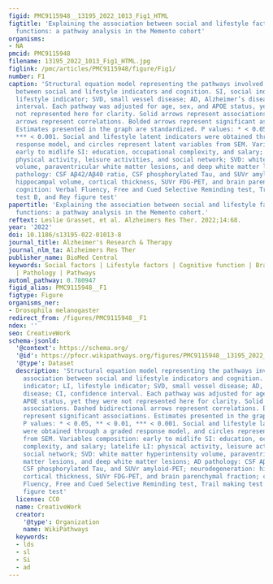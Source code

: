 ```yaml
---
figid: PMC9115948__13195_2022_1013_Fig1_HTML
figtitle: 'Explaining the association between social and lifestyle factors and cognitive
  functions: a pathway analysis in the Memento cohort'
organisms:
- NA
pmcid: PMC9115948
filename: 13195_2022_1013_Fig1_HTML.jpg
figlink: /pmc/articles/PMC9115948/figure/Fig1/
number: F1
caption: 'Structural equation model representing the pathways involved in the association
  between social and lifestyle indicators and cognition. SI, social indicator; LI,
  lifestyle indicator; SVD, small vessel disease; AD, Alzheimer’s disease; CI, confidence
  interval. Each pathway was adjusted for age, sex, and APOE status, yet they were
  not represented here for clarity. Solid arrows represent associations. Dashed bidirectional
  arrows represent correlations. Bolded arrows represent significant associations.
  Estimates presented in the graph are standardized. P values: * < 0.05, ** < 0.01,
  *** < 0.001. Social and lifestyle latent indicators were obtained through a graded
  response model, and circles represent latent variables from SEM. Variables composition:
  early to midlife SI: education, occupational complexity, and salary; latelife LI:
  physical activity, leisure activities, and social network; SVD: white matter hyperintensity
  volume, paraventricular white matter lesions, and deep white matter lesions; AD
  pathology: CSF Aβ42/Aβ40 ratio, CSF phosphorylated Tau, and SUVr amyloid-PET; neurodegeneration:
  hippocampal volume, cortical thickness, SUVr FDG-PET, and brain parenchymal fraction;
  cognition: Verbal Fluency, Free and Cued Selective Reminding test, Trail making
  test B, and Rey figure test'
papertitle: 'Explaining the association between social and lifestyle factors and cognitive
  functions: a pathway analysis in the Memento cohort.'
reftext: Leslie Grasset, et al. Alzheimers Res Ther. 2022;14:68.
year: '2022'
doi: 10.1186/s13195-022-01013-8
journal_title: Alzheimer's Research & Therapy
journal_nlm_ta: Alzheimers Res Ther
publisher_name: BioMed Central
keywords: Social factors | Lifestyle factors | Cognitive function | Brain markers
  | Pathology | Pathways
automl_pathway: 0.780947
figid_alias: PMC9115948__F1
figtype: Figure
organisms_ner:
- Drosophila melanogaster
redirect_from: /figures/PMC9115948__F1
ndex: ''
seo: CreativeWork
schema-jsonld:
  '@context': https://schema.org/
  '@id': https://pfocr.wikipathways.org/figures/PMC9115948__13195_2022_1013_Fig1_HTML.html
  '@type': Dataset
  description: 'Structural equation model representing the pathways involved in the
    association between social and lifestyle indicators and cognition. SI, social
    indicator; LI, lifestyle indicator; SVD, small vessel disease; AD, Alzheimer’s
    disease; CI, confidence interval. Each pathway was adjusted for age, sex, and
    APOE status, yet they were not represented here for clarity. Solid arrows represent
    associations. Dashed bidirectional arrows represent correlations. Bolded arrows
    represent significant associations. Estimates presented in the graph are standardized.
    P values: * < 0.05, ** < 0.01, *** < 0.001. Social and lifestyle latent indicators
    were obtained through a graded response model, and circles represent latent variables
    from SEM. Variables composition: early to midlife SI: education, occupational
    complexity, and salary; latelife LI: physical activity, leisure activities, and
    social network; SVD: white matter hyperintensity volume, paraventricular white
    matter lesions, and deep white matter lesions; AD pathology: CSF Aβ42/Aβ40 ratio,
    CSF phosphorylated Tau, and SUVr amyloid-PET; neurodegeneration: hippocampal volume,
    cortical thickness, SUVr FDG-PET, and brain parenchymal fraction; cognition: Verbal
    Fluency, Free and Cued Selective Reminding test, Trail making test B, and Rey
    figure test'
  license: CC0
  name: CreativeWork
  creator:
    '@type': Organization
    name: WikiPathways
  keywords:
  - lds
  - sl
  - Si
  - ad
---
```

